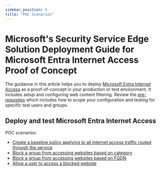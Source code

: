 ```yaml
---
sidebar_position: 8
title: "POC Scenarios"
---
```



# Microsoft's Security Service Edge Solution Deployment Guide for Microsoft Entra Internet Access Proof of Concept


The guidance in this article helps you to deploy [Microsoft Entra Internet Access](https://learn.microsoft.com/entra/global-secure-access/concept-internet-access) as a proof-of-concept in your production or test environment. It includes setup and configuring web content filtering. Review the [pre-requisites](../Pre-requisites/ActivateGSA.md) which includes how to scope your configuration and testing for specific test users and groups.

## Deploy and test Microsoft Entra Internet Access

POC scenarios:

- [Create a baseline policy applying to all internet access traffic routed through the service](./BaselineBlock.md)
- [Block a group from accessing websites based on category](./BlockWebCat.md)
- [Block a group from accessing websites based on FQDN](#sample-poc-scenario-block-a-group-from-accessing-websites-based-on-fqdn)
- [Allow a user to access a blocked website](#sample-poc-scenario-allow-a-user-to-access-a-blocked-website)
